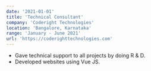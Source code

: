 ```yaml
---
date: '2021-01-01'
title: 'Technical Consultant'
company: 'Coderight Technologies'
location: 'Bangalore, Karnataka'
range: 'January - June 2021'
url: 'https://coderighttechnologies.com'
---
```


- Gave technical support to all projects by doing R & D.
- Developed websites using Vue JS.
